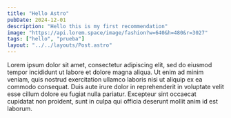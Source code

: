 ```yaml
---
title: "Hello Astro"
pubDate: 2024-12-01
description: "Hello this is my first recommendation"
image: "https://api.lorem.space/image/fashion?w=640&h=480&r=3027"
tags: ["hello", "prueba"]
layout: "../../layouts/Post.astro"
---
```

Lorem ipsum dolor sit amet, consectetur adipiscing elit, sed do eiusmod tempor incididunt ut labore et dolore magna aliqua. Ut enim ad minim veniam, quis nostrud exercitation ullamco laboris nisi ut aliquip ex ea commodo consequat. Duis aute irure dolor in reprehenderit in voluptate velit esse cillum dolore eu fugiat nulla pariatur. Excepteur sint occaecat cupidatat non proident, sunt in culpa qui officia deserunt mollit anim id est laborum.
